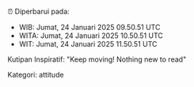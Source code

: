 ⏰ Diperbarui pada:
- WIB: Jumat, 24 Januari 2025 09.50.51 UTC
- WITA: Jumat, 24 Januari 2025 10.50.51 UTC
- WIT: Jumat, 24 Januari 2025 11.50.51 UTC

Kutipan Inspiratif:
"Keep moving! Nothing new to read"


Kategori: attitude

